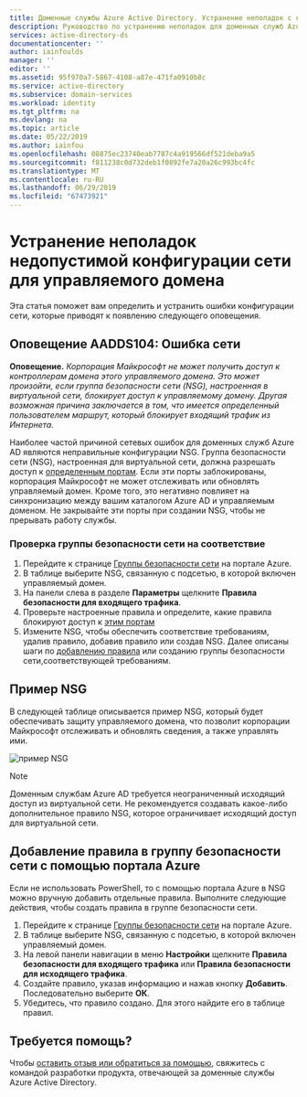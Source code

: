 ```yaml
---
title: Доменные службы Azure Active Directory. Устранение неполадок с конфигурацией группы безопасности сети | Документация Майкрософт
description: Руководство по устранению неполадок для доменных служб Azure AD при настройке групп безопасности сети
services: active-directory-ds
documentationcenter: ''
author: iainfoulds
manager: ''
editor: ''
ms.assetid: 95f970a7-5867-4108-a87e-471fa0910b8c
ms.service: active-directory
ms.subservice: domain-services
ms.workload: identity
ms.tgt_pltfrm: na
ms.devlang: na
ms.topic: article
ms.date: 05/22/2019
ms.author: iainfou
ms.openlocfilehash: 08875ec23740eab7787c4a919566df521deba9a5
ms.sourcegitcommit: f811238c0d732deb1f0892fe7a20a26c993bc4fc
ms.translationtype: MT
ms.contentlocale: ru-RU
ms.lasthandoff: 06/29/2019
ms.locfileid: "67473921"
---
```

# <a name="troubleshoot-invalid-networking-configuration-for-your-managed-domain"></a>Устранение неполадок недопустимой конфигурации сети для управляемого домена
Эта статья поможет вам определить и устранить ошибки конфигурации сети, которые приводят к появлению следующего оповещения.

## <a name="alert-aadds104-network-error"></a>Оповещение AADDS104: Ошибка сети
**Оповещение.** *Корпорация Майкрософт не может получить доступ к контроллерам домена этого управляемого домена. Это может произойти, если группа безопасности сети (NSG), настроенная в виртуальной сети, блокирует доступ к управляемому домену. Другая возможная причина заключается в том, что имеется определенный пользователем маршрут, который блокирует входящий трафик из Интернета.*

Наиболее частой причиной сетевых ошибок для доменных служб Azure AD являются неправильные конфигурации NSG. Группа безопасности сети (NSG), настроенная для виртуальной сети, должна разрешать доступ к [определенным портам](network-considerations.md#ports-required-for-azure-ad-domain-services). Если эти порты заблокированы, корпорация Майкрософт не может отслеживать или обновлять управляемый домен. Кроме того, это негативно повлияет на синхронизацию между вашим каталогом Azure AD и управляемым доменом. Не закрывайте эти порты при создании NSG, чтобы не прерывать работу службы.

### <a name="checking-your-nsg-for-compliance"></a>Проверка группы безопасности сети на соответствие

1. Перейдите к странице [Группы безопасности сети](https://portal.azure.com/#blade/HubsExtension/Resources/resourceType/Microsoft.Network%2FNetworkSecurityGroups) на портале Azure.
2. В таблице выберите NSG, связанную с подсетью, в которой включен управляемый домен.
3. На панели слева в разделе **Параметры** щелкните **Правила безопасности для входящего трафика**.
4. Проверьте настроенные правила и определите, какие правила блокируют доступ к [этим портам](network-considerations.md#ports-required-for-azure-ad-domain-services)
5. Измените NSG, чтобы обеспечить соответствие требованиям, удалив правило, добавив правило или создав NSG. Далее описаны шаги по [добавлению правила](#add-a-rule-to-a-network-security-group-using-the-azure-portal) или созданию группы безопасности сети,соответствующей требованиям.

## <a name="sample-nsg"></a>Пример NSG
В следующей таблице описывается пример NSG, который будет обеспечивать защиту управляемого домена, что позволит корпорации Майкрософт отслеживать и обновлять сведения, а также управлять ими.

![пример NSG](./media/active-directory-domain-services-alerts/default-nsg.png)

>[!NOTE]
> Доменным службам Azure AD требуется неограниченный исходящий доступ из виртуальной сети. Не рекомендуется создавать какое-либо дополнительное правило NSG, которое ограничивает исходящий доступ для виртуальной сети.

## <a name="add-a-rule-to-a-network-security-group-using-the-azure-portal"></a>Добавление правила в группу безопасности сети с помощью портала Azure
Если не использовать PowerShell, то с помощью портала Azure в NSG можно вручную добавить отдельные правила. Выполните следующие действия, чтобы создать правила в группе безопасности сети.

1. Перейдите к странице [Группы безопасности сети](https://portal.azure.com/#blade/HubsExtension/Resources/resourceType/Microsoft.Network%2FNetworkSecurityGroups) на портале Azure.
2. В таблице выберите NSG, связанную с подсетью, в которой включен управляемый домен.
3. На левой панели навигации в меню **Настройки** щелкните **Правила безопасности для входящего трафика** или **Правила безопасности для исходящего трафика**.
4. Создайте правило, указав информацию и нажав кнопку **Добавить**. Последовательно выберите **ОК**.
5. Убедитесь, что правило создано. Для этого найдите его в таблице правил.


## <a name="need-help"></a>Требуется помощь?
Чтобы [оставить отзыв или обратиться за помощью](contact-us.md), свяжитесь с командой разработки продукта, отвечающей за доменные службы Azure Active Directory.
